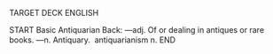 TARGET DECK
ENGLISH

START
Basic
Antiquarian
Back: —adj. Of or dealing in antiques or rare books. —n. Antiquary.  antiquarianism n.
END
